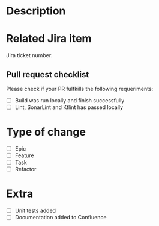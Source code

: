 # Description


# Related Jira item
Jira ticket number: 

## Pull request checklist
Please check if your PR fulfkills the following requeriments:
- [ ] Build was run locally and finish successfully
- [ ] Lint, SonarLint and Ktlint has passed locally

# Type of change
- [ ] Epic
- [ ] Feature
- [ ] Task
- [ ] Refactor

# Extra
- [ ] Unit tests added
- [ ] Documentation added to Confluence